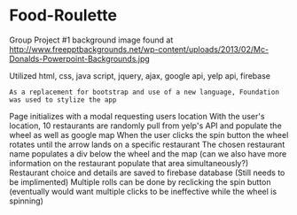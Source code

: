 # Food-Roulette
Group Project #1
background image found at http://www.freepptbackgrounds.net/wp-content/uploads/2013/02/Mc-Donalds-Powerpoint-Backgrounds.jpg

Utilized html, css, java script, jquery, ajax, google api, yelp api, firebase
    
    As a replacement for bootstrap and use of a new language, Foundation was used to stylize the app


Page initializes with a modal requesting users location
With the user's location, 10 restaurants are randomly pull from yelp's API and populate the wheel as well as google map
When the user clicks the spin button the wheel rotates until the arrow lands on a specific restaurant
The chosen restaurant name populates a div below the wheel and the map
    (can we also have more information on the restaurant populate that area simultaneously?)
Restaurant choice and details are saved to firebase database
    (Still needs to be implimented)
Multiple rolls can be done by reclicking the spin button
    (eventually would want multiple clicks to be ineffective while the wheel is spinning)
